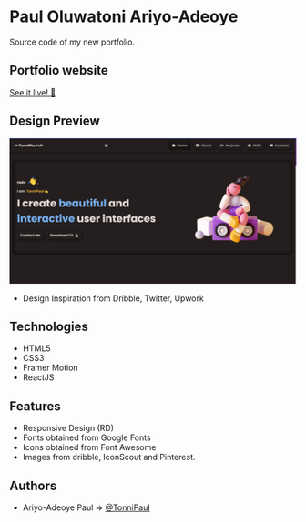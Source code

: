
# Paul Oluwatoni Ariyo-Adeoye 
Source code of my new portfolio.

## Portfolio website

[See it live! :rocket:](https://tonnipaul.com) 

## Design Preview
![Design preview for the Portfolio Website](./public/assets/Screenshot.png)

* Design Inspiration from Dribble, Twitter, Upwork

## Technologies
* HTML5
* CSS3
* Framer Motion
* ReactJS

## Features
* Responsive Design (RD)
* Fonts obtained from Google Fonts
* Icons obtained from Font Awesome 
* Images from dribble, IconScout and Pinterest.

## Authors

- Ariyo-Adeoye Paul => [@TonniPaul](https://www.github.com/tonnipaul)
